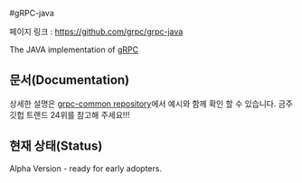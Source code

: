#gRPC-java

페이지 링크 : https://github.com/grpc/grpc-java

The JAVA implementation of [gRPC](https://github.com/grpc/grpc)

문서(Documentation)
-------------
상세한 설명은 [grpc-common repository](http://github.com/grpc/grpc-common)에서 예시와 함께 확인 할 수 있습니다.
금주 깃헙 트랜드 24위를 참고해 주세요!!!

현재 상태(Status)
------
Alpha Version - ready for early adopters.

